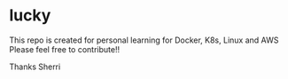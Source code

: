 # lucky
This repo is created for personal learning for Docker, K8s, Linux and AWS
Please feel free to contribute!! 

Thanks
Sherri
